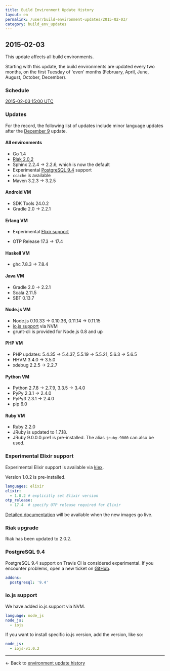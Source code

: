 ```yaml
---
title: Build Environment Update History
layout: en
permalink: /user/build-environment-updates/2015-02-03/
category: build_env_updates
---
```


## 2015-02-03

This update affects all build environments.

Starting with this update, the build environments are updated
every two months, on the first Tuesday of 'even' months
(February, April, June, August, October, December).

### Schedule

[2015-02-03 15:00 UTC](http://everytimezone.com/#2015-2-3,180,cn3)

### Updates

For the record, the following list of updates include minor language updates
after the [December 9](../2014-12-09/) update.

#### All environments

- Go 1.4
- [Riak 2.0.2](#riak_upgrade)
- Sphinx 2.2.4 → 2.2.6, which is now the default
- Experimental [PostgreSQL 9.4](#postgresql_94) support
- `ccache` is available
- Maven 3.2.3 → 3.2.5

#### Android VM

- SDK Tools 24.0.2
- Gradle 2.0 → 2.2.1

#### Erlang VM

- Experimental [Elixir support](#elixir)

- OTP Release 17.3 → 17.4

#### Haskell VM

- ghc 7.8.3 → 7.8.4

#### Java VM

- Gradle 2.0 → 2.2.1
- Scala 2.11.5
- SBT 0.13.7

#### Node.js VM

- Node.js 0.10.33 → 0.10.36, 0.11.14 → 0.11.15
- [io.js support](#iojs_support) via NVM
- grunt-cli is provided for Node.js 0.8 and up

#### PHP VM

- PHP updates: 5.4.35 → 5.4.37, 5.5.19 → 5.5.21, 5.6.3 → 5.6.5
- HHVM 3.4.0 → 3.5.0
- xdebug 2.2.5 → 2.2.7

#### Python VM

- Python 2.7.8 → 2.7.9, 3.3.5 → 3.4.0
- PyPy 2.3.1 → 2.4.0
- PyPy3 2.3.1 → 2.4.0
- pip 6.0

#### Ruby VM

- Ruby 2.2.0
- JRuby is updated to 1.7.18.
- JRuby 9.0.0.0.pre1 is pre-installed. The alias `jruby-9000` can also be used.

### Experimental <a name="elixir">Elixir support</a>

Experimental Elixir support is available via [kiex](https://github.com/taylor/kiex).

Version 1.0.2 is pre-installed.

```yaml
languages: elixir
elixir:
  - 1.0.2 # explicitly set Elixir version
otp_release:
  - 17.4  # specify OTP release required for Elixir
```

[Detailed documentation](/user/languages/elixir) will be available when
the new images go live.

### <a name="riak_update">Riak upgrade</a>

Riak has been updated to 2.0.2.

### <a name="postgresql_94">PostgreSQL 9.4</a>

PostgreSQL 9.4 support on Travis CI is considered experimental.
If you encounter problems, open a new ticket on
[GitHub](https://github.com/travis-ci/travis-ci/issues/new).

```yaml
addons:
  postgresql: '9.4'
```

### <a name="iojs_support">io.js support</a>

We have added io.js support via NVM.

```yaml
language: node_js
node_js:
  - iojs
```

If you want to install specific io.js version, add the version, like so:

```yaml
node_js:
  - iojs-v1.0.2
```


--------

← Back to [environment update history](..)
